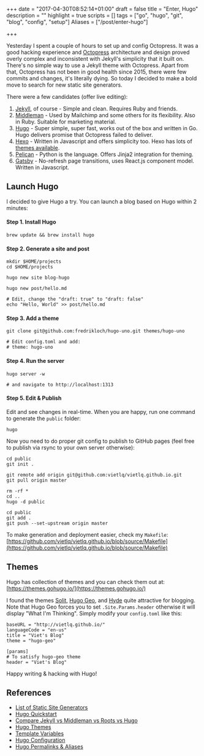 +++
date = "2017-04-30T08:52:14+01:00"
draft = false
title = "Enter, Hugo"
description = ""
highlight = true
scripts = []
tags = ["go", "hugo", "git", "blog", "config", "setup"]
Aliases = ["/post/enter-hugo"]

+++

Yesterday I spent a couple of hours to set up and config Octopress. It was a good hacking experience and [Octopress](http://octopress.org/) architecture and design proved overly complex and inconsistent with Jekyll's simplicity that it built on. There's no simple way to use a Jekyll theme with Octopress. Apart from that, Octopress has not been in good health since 2015, there were few commits and changes, it's literally dying. So today I decided to make a bold move to search for new static site generators.

There were a few candidates (offer live editing):

1. [Jekyll](https://jekyllrb.com/), of course - Simple and clean. Requires Ruby and friends.
2. [Middleman](https://middlemanapp.com/) - Used by Mailchimp and some others for its flexibility. Also in Ruby. Suitable for marketing material.
3. [Hugo](http://gohugo.io/) - Super simple, super fast, works out of the box and written in Go. Hugo delivers promise that Octopress failed to deliver.
4. [Hexo](https://hexo.io/) - Written in Javascript and offers simplicity too. Hexo has lots of [themes available](https://hexo.io/themes/).
5. [Pelican](https://blog.getpelican.com/) - Python is the language. Offers Jinja2 integration for theming.
6. [Gatsby](https://github.com/gatsbyjs/gatsby) - No-refresh page transitions, uses React.js component model. Written in Javascript.

## Launch Hugo

I decided to give Hugo a try. You can launch a blog based on Hugo within 2 minutes:

#### Step 1. Install Hugo

```
brew update && brew install hugo
```

#### Step 2. Generate a site and post

```
mkdir $HOME/projects
cd $HOME/projects

hugo new site blog-hugo

hugo new post/hello.md

# Edit, change the "draft: true" to "draft: false"
echo "Hello, World" >> post/hello.md
```

#### Step 3. Add a theme

```
git clone git@github.com:fredrikloch/hugo-uno.git themes/hugo-uno

# Edit config.toml and add:
# theme: hugo-uno
```

#### Step 4. Run the server

```
hugo server -w

# and navigate to http://localhost:1313
```

#### Step 5. Edit & Publish

Edit and see changes in real-time. When you are happy, run one command to generate the `public` folder:

```
hugo
```

Now you need to do proper git config to publish to GitHub pages (feel free to publish via rsync to your own server otherwise):

```
cd public
git init .

git remote add origin git@github.com:vietlq/vietlq.github.io.git
git pull origin master

rm -rf *
cd ..
hugo -d public

cd public
git add .
git push --set-upstream origin master
```

To make generation and deployment easier, check my `Makefile`: [https://github.com/vietlq/vietlq.github.io/blob/source/Makefile](https://github.com/vietlq/vietlq.github.io/blob/source/Makefile)

## Themes

Hugo has collection of themes and you can check them out at: [https://themes.gohugo.io/](https://themes.gohugo.io/)

I found the themes [Solit](https://github.com/dim0627/hugo_theme_solit), [Hugo Geo](https://themes.gohugo.io/theme/hugo-geo/), and [Hyde](https://github.com/spf13/hyde) quite attractive for blogging. Note that Hugo Geo forces you to set `.Site.Params.header` otherwise it will display "What I'm Thinking". Simply modify your `config.toml` like this:

```
baseURL = "http://vietlq.github.io/"
languageCode = "en-us"
title = "Viet's Blog"
theme = "hugo-geo"

[params]
# To satisfy hugo-geo theme
header = "Viet's Blog"
```

Happy writing & hacking with Hugo!

## References

* [List of Static Site Generators](https://www.staticgen.com/)
* [Hugo Quickstart](http://gohugo.io/overview/quickstart/)
* [Compare Jekyll vs Middleman vs Roots vs Hugo](https://www.smashingmagazine.com/2015/11/static-website-generators-jekyll-middleman-roots-hugo-review/)
* [Hugo Themes](https://themes.gohugo.io/)
* [Template Variables](http://gohugo.io/templates/variables/)
* [Hugo Configuration](https://gohugo.io/overview/configuration/)
* [Hugo Permalinks & Aliases](https://npf.io/2014/08/hugo-beyond-the-defaults/)

